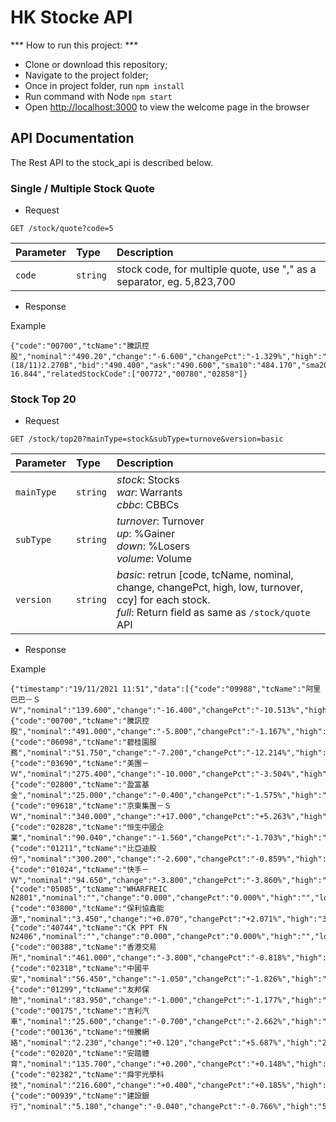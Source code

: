 # HK Stocke API

*** How to run this project: ***
- Clone or download this repository;
- Navigate to the project folder;
- Once in project folder, run ```npm install```
- Run command with Node ```npm start```
- Open [http://localhost:3000](http://localhost:3000) to view the welcome page in the browser

## API Documentation

The Rest API to the stock_api is described below.

### Single / Multiple Stock Quote
- Request
```http
GET /stock/quote?code=5
```
| Parameter | Type | Description |
| :--- | :--- | :--- |
| `code` | `string` | stock code, for multiple quote, use "," as a separator, eg. 5,823,700  |

- Response

Example
    
    {"code":"00700","tcName":"騰訊控股","nominal":"490.20","change":"-6.600","changePct":"-1.329%","high":"495.200","low":"485.000","transaction":"7.383M","turnover":"3.616B","prevClose":"496.800","open":"486.600","oneMonthHigh":"515.000","oneMonthLow":"453.400","marketCap":"4,705.455B","shortSell":"(18/11)2.270B","bid":"490.400","ask":"490.600","sma10":"484.170","sma20":"484.890","sma50":"480.212","sma100":"490.803","sma250":"571.110","noOfTransaction":"8295","ccy":"HKD","high52w":"773.900","low52w":"412.200","boardLot":"100","entryFee":"49,020","rsi14":"55.607","bidAskSpread":"0.200/0.200","tenDayReturn":"4.921%","pe":"23.849/27.381","yield":"0.326/0.387","earningPerShare":"RMB 16.844","relatedStockCode":["00772","00780","02858"]}
    
### Stock Top 20
- Request
```http
GET /stock/top20?mainType=stock&subType=turnove&version=basic
```
| Parameter | Type | Description |
| :--- | :--- | :--- |
| `mainType` | `string` | *stock*: Stocks<br/>*war*: Warrants<br/>*cbbc*: CBBCs|
| `subType` | `string` | *turnover*: Turnover<br>*up*: %Gainer<br>*down*: %Losers<br>*volume*: Volume  |
| `version` | `string` | *basic*: retrun [code, tcName, nominal, change, changePct, high, low, turnover, ccy] for each stock. <br>*full*: Return field as same as ```/stock/quote``` API|

- Response

Example
    
    {"timestamp":"19/11/2021 11:51","data":[{"code":"09988","tcName":"阿里巴巴－ＳＷ","nominal":"139.600","change":"-16.400","changePct":"-10.513%","high":"142.200","low":"139.200","turnover":"9.150B","ccy":"HKD"},{"code":"00700","tcName":"騰訊控股","nominal":"491.000","change":"-5.800","changePct":"-1.167%","high":"495.200","low":"485.000","turnover":"3.973B","ccy":"HKD"},{"code":"06098","tcName":"碧桂園服務","nominal":"51.750","change":"-7.200","changePct":"-12.214%","high":"52.600","low":"49.100","turnover":"2.910B","ccy":"HKD"},{"code":"03690","tcName":"美團－Ｗ","nominal":"275.400","change":"-10.000","changePct":"-3.504%","high":"282.200","low":"273.000","turnover":"2.565B","ccy":"HKD"},{"code":"02800","tcName":"盈富基金","nominal":"25.000","change":"-0.400","changePct":"-1.575%","high":"25.220","low":"24.940","turnover":"2.033B","ccy":"HKD"},{"code":"09618","tcName":"京東集團－ＳＷ","nominal":"340.000","change":"+17.000","changePct":"+5.263%","high":"345.000","low":"336.200","turnover":"1.762B","ccy":"HKD"},{"code":"02828","tcName":"恒生中國企業","nominal":"90.040","change":"-1.560","changePct":"-1.703%","high":"90.980","low":"89.940","turnover":"1.505B","ccy":"HKD"},{"code":"01211","tcName":"比亞迪股份","nominal":"300.200","change":"-2.600","changePct":"-0.859%","high":"304.400","low":"296.200","turnover":"1.203B","ccy":"HKD"},{"code":"01024","tcName":"快手－Ｗ","nominal":"94.650","change":"-3.800","changePct":"-3.860%","high":"96.550","low":"92.050","turnover":"1.201B","ccy":"HKD"},{"code":"05085","tcName":"WHARFREIC N2801","nominal":"","change":"0.000","changePct":"0.000%","high":"","low":"","turnover":"120.698M","ccy":"USD"},{"code":"03800","tcName":"保利協鑫能源","nominal":"3.450","change":"+0.070","changePct":"+2.071%","high":"3.490","low":"3.340","turnover":"669.772M","ccy":"HKD"},{"code":"40744","tcName":"CK PPT FN N2406","nominal":"","change":"0.000","changePct":"0.000%","high":"","low":"","turnover":"78.820M","ccy":"USD"},{"code":"00388","tcName":"香港交易所","nominal":"461.000","change":"-3.800","changePct":"-0.818%","high":"464.000","low":"460.200","turnover":"560.681M","ccy":"HKD"},{"code":"02318","tcName":"中國平安","nominal":"56.450","change":"-1.050","changePct":"-1.826%","high":"57.500","low":"56.350","turnover":"560.451M","ccy":"HKD"},{"code":"01299","tcName":"友邦保險","nominal":"83.950","change":"-1.000","changePct":"-1.177%","high":"84.600","low":"83.600","turnover":"531.678M","ccy":"HKD"},{"code":"00175","tcName":"吉利汽車","nominal":"25.600","change":"-0.700","changePct":"-2.662%","high":"26.100","low":"25.500","turnover":"489.987M","ccy":"HKD"},{"code":"00136","tcName":"恒騰網絡","nominal":"2.230","change":"+0.120","changePct":"+5.687%","high":"2.300","low":"2.060","turnover":"481.904M","ccy":"HKD"},{"code":"02020","tcName":"安踏體育","nominal":"135.700","change":"+0.200","changePct":"+0.148%","high":"136.800","low":"134.000","turnover":"465.560M","ccy":"HKD"},{"code":"02382","tcName":"舜宇光學科技","nominal":"216.600","change":"+0.400","changePct":"+0.185%","high":"220.000","low":"213.000","turnover":"457.690M","ccy":"HKD"},{"code":"00939","tcName":"建設銀行","nominal":"5.180","change":"-0.040","changePct":"-0.766%","high":"5.250","low":"5.180","turnover":"432.452M","ccy":"HKD"}]}

